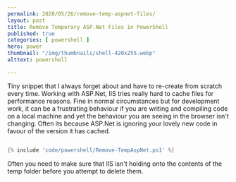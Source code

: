 ```yaml
---
permalink: 2020/05/26/remove-temp-aspnet-files/
layout: post
title: Remove Temporary ASP.Net Files in PowerShell
published: true 
categories: [ powershell ]
hero: power
thumbnail: "/img/thumbnails/shell-420x255.webp"
alttext: powershell

---
```


Tiny snippet that I always forget about and have to re-create from scratch every time. Working with ASP.Net, IIS tries really hard to 
cache files for performance reasons. Fine in normal circumstances but for development work, it can be a frustrating behaviour if 
you are writing and compiling code on a local machine and yet the behaviour you are seeing in the browser isn't changing. Often its
because ASP.Net is ignoring your lovely new code in favour of the version it has cached. 

```powershell

{% include 'code/powershell/Remove-TempAspNet.ps1' %}

```

Often you need to make sure that IIS isn't holding onto the contents of the temp folder before you attempt to delete them.
